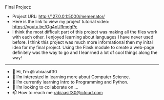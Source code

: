 Final Project: 
- Project URL: http://127.0.0.1:5000/memenator/ 
- Here is the link to view my project tutorial video: https://youtu.be/Og4oURmdgPc
- I think the most difficult part of this project was making all the files work with each other. I enjoyed learning about languages I have never used before. I think this project was much more informational then my inital idea for my final project. Using the Flask module to create a web-page definitely was the way to go and I leanrned a lot of cool things along the way!

---------------------------------------------------------------------------------------------

- 👋 Hi, I’m @rabiaasif30
- 👀 I’m interested in learning more about Computer Science. 
- 🌱 I’m currently learning Intro to Programming and Python. 
- 💞️ I’m looking to collaborate on ...
- 📫 How to reach me rabiaasif30@icloud.com

<!---
rabiaasif30/rabiaasif30 is a ✨ special ✨ repository because its `README.md` (this file) appears on your GitHub profile.
You can click the Preview link to take a look at your changes.
--->
